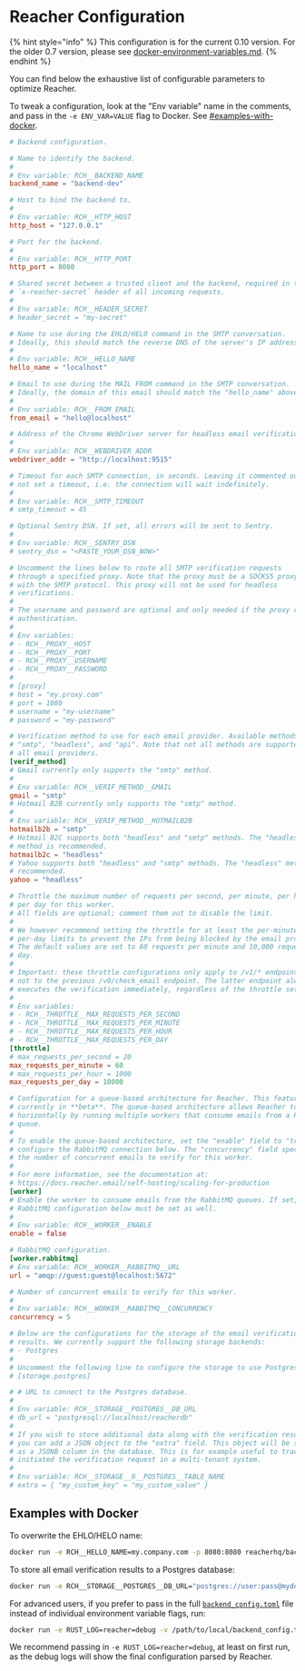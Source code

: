 # Reacher Configuration

{% hint style="info" %}
This configuration is for the current 0.10 version. For the older 0.7 version, please see [docker-environment-variables.md](../advanced/migrations/docker-environment-variables.md "mention").
{% endhint %}

You can find below the exhaustive list of configurable parameters to optimize Reacher.

To tweak a configuration, look at the "Env variable" name in the comments, and pass in the `-e ENV_VAR=VALUE` flag to Docker. See [#examples-with-docker](reacher-configuration-v0.10.md#examples-with-docker "mention").

```toml
# Backend configuration.

# Name to identify the backend.
#
# Env variable: RCH__BACKEND_NAME
backend_name = "backend-dev"

# Host to bind the backend to.
#
# Env variable: RCH__HTTP_HOST
http_host = "127.0.0.1"

# Port for the backend.
#
# Env variable: RCH__HTTP_PORT
http_port = 8080

# Shared secret between a trusted client and the backend, required in the
# `x-reacher-secret` header of all incoming requests.
#
# Env variable: RCH__HEADER_SECRET
# header_secret = "my-secret"

# Name to use during the EHLO/HELO command in the SMTP conversation.
# Ideally, this should match the reverse DNS of the server's IP address.
#
# Env variable: RCH__HELLO_NAME
hello_name = "localhost"

# Email to use during the MAIL FROM command in the SMTP conversation.
# Ideally, the domain of this email should match the "hello_name" above.
#
# Env variable: RCH__FROM_EMAIL
from_email = "hello@localhost"

# Address of the Chrome WebDriver server for headless email verifications.
#
# Env variable: RCH__WEBDRIVER_ADDR
webdriver_addr = "http://localhost:9515"

# Timeout for each SMTP connection, in seconds. Leaving it commented out will
# not set a timeout, i.e. the connection will wait indefinitely.
#
# Env variable: RCH__SMTP_TIMEOUT
# smtp_timeout = 45

# Optional Sentry DSN. If set, all errors will be sent to Sentry.
#
# Env variable: RCH__SENTRY_DSN
# sentry_dsn = "<PASTE_YOUR_DSN_NOW>"

# Uncomment the lines below to route all SMTP verification requests
# through a specified proxy. Note that the proxy must be a SOCKS5 proxy to work
# with the SMTP protocol. This proxy will not be used for headless
# verifications.
#
# The username and password are optional and only needed if the proxy requires
# authentication.
#
# Env variables:
# - RCH__PROXY__HOST
# - RCH__PROXY__PORT
# - RCH__PROXY__USERNAME
# - RCH__PROXY__PASSWORD
#
# [proxy]
# host = "my.proxy.com"
# port = 1080
# username = "my-username"
# password = "my-password"

# Verification method to use for each email provider. Available methods are:
# "smtp", "headless", and "api". Note that not all methods are supported by
# all email providers.
[verif_method]
# Gmail currently only supports the "smtp" method.
#
# Env variable: RCH__VERIF_METHOD__GMAIL
gmail = "smtp"
# Hotmail B2B currently only supports the "smtp" method.
#
# Env variable: RCH__VERIF_METHOD__HOTMAILB2B
hotmailb2b = "smtp"
# Hotmail B2C supports both "headless" and "smtp" methods. The "headless"
# method is recommended.
hotmailb2c = "headless"
# Yahoo supports both "headless" and "smtp" methods. The "headless" method is
# recommended.
yahoo = "headless"

# Throttle the maximum number of requests per second, per minute, per hour, and
# per day for this worker.
# All fields are optional; comment them out to disable the limit.
#
# We however recommend setting the throttle for at least the per-minute and
# per-day limits to prevent the IPs from being blocked by the email providers.
# The default values are set to 60 requests per minute and 10,000 requests per
# day.
#
# Important: these throttle configurations only apply to /v1/* endpoints, and
# not to the previous /v0/check_email endpoint. The latter endpoint always
# executes the verification immediately, regardless of the throttle settings.
#
# Env variables:
# - RCH__THROTTLE__MAX_REQUESTS_PER_SECOND
# - RCH__THROTTLE__MAX_REQUESTS_PER_MINUTE
# - RCH__THROTTLE__MAX_REQUESTS_PER_HOUR
# - RCH__THROTTLE__MAX_REQUESTS_PER_DAY
[throttle]
# max_requests_per_second = 20
max_requests_per_minute = 60
# max_requests_per_hour = 1000
max_requests_per_day = 10000

# Configuration for a queue-based architecture for Reacher. This feature is
# currently in **beta**. The queue-based architecture allows Reacher to scale
# horizontally by running multiple workers that consume emails from a RabbitMQ
# queue.
#
# To enable the queue-based architecture, set the "enable" field to "true" and
# configure the RabbitMQ connection below. The "concurrency" field specifies
# the number of concurrent emails to verify for this worker.
#
# For more information, see the documentation at:
# https://docs.reacher.email/self-hosting/scaling-for-production
[worker]
# Enable the worker to consume emails from the RabbitMQ queues. If set, the
# RabbitMQ configuration below must be set as well.
#
# Env variable: RCH__WORKER__ENABLE
enable = false

# RabbitMQ configuration.
[worker.rabbitmq]
# Env variable: RCH__WORKER__RABBITMQ__URL
url = "amqp://guest:guest@localhost:5672"

# Number of concurrent emails to verify for this worker.
#
# Env variable: RCH__WORKER__RABBITMQ__CONCURRENCY
concurrency = 5

# Below are the configurations for the storage of the email verification
# results. We currently support the following storage backends:
# - Postgres
#
# Uncomment the following line to configure the storage to use Postgres.
# [storage.postgres]

# # URL to connect to the Postgres database.
#
# Env variable: RCH__STORAGE__POSTGRES__DB_URL
# db_url = "postgresql://localhost/reacherdb"
#
# If you wish to store additional data along with the verification results,
# you can add a JSON object to the "extra" field. This object will be stored
# as a JSONB column in the database. This is for example useful to track who
# initiated the verification request in a multi-tenant system.
# 
# Env variable: RCH__STORAGE__0__POSTGRES__TABLE_NAME
# extra = { "my_custom_key" = "my_custom_value" }
```

## Examples with Docker

To overwrite the EHLO/HELO name:

```bash
docker run -e RCH__HELLO_NAME=my.company.com -p 8080:8080 reacherhq/backend:beta
```

To store all email verification results to a Postgres database:

```bash
docker run -e RCH__STORAGE__POSTGRES__DB_URL="postgres://user:pass@mydomain.mycompany.com/my_db_name" -p 8080:8080 reacherhq/backend:beta
```

For advanced users, if you prefer to pass in the full [`backend_config.toml`](../../backend/backend_config.toml) file instead of individual environment variable flags, run:

```bash
docker run -e RUST_LOG=reacher=debug -v /path/to/local/backend_config.toml:./backend_config.toml -p 8080:8080 reacherhq/backend:beta
```

We recommend passing in `-e RUST_LOG=reacher=debug`, at least on first run, as the debug logs will show the final configuration parsed by Reacher.
